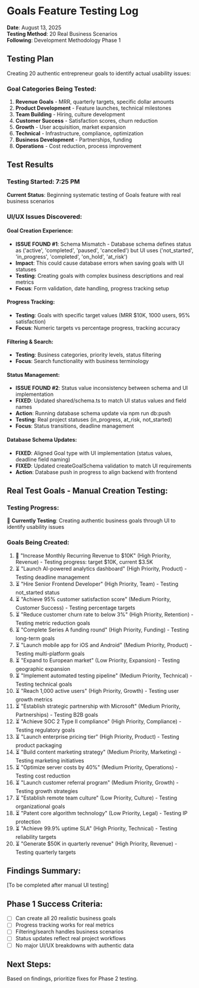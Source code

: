 # Goals Feature Testing Log
**Date**: August 13, 2025  
**Testing Method**: 20 Real Business Scenarios  
**Following**: Development Methodology Phase 1

## Testing Plan
Creating 20 authentic entrepreneur goals to identify actual usability issues:

### Goal Categories Being Tested:
1. **Revenue Goals** - MRR, quarterly targets, specific dollar amounts
2. **Product Development** - Feature launches, technical milestones
3. **Team Building** - Hiring, culture development
4. **Customer Success** - Satisfaction scores, churn reduction
5. **Growth** - User acquisition, market expansion
6. **Technical** - Infrastructure, compliance, optimization
7. **Business Development** - Partnerships, funding
8. **Operations** - Cost reduction, process improvement

## Test Results

### Testing Started: 7:25 PM
**Current Status**: Beginning systematic testing of Goals feature with real business scenarios

### UI/UX Issues Discovered:

#### Goal Creation Experience:
- **ISSUE FOUND #1**: Schema Mismatch - Database schema defines status as ('active', 'completed', 'paused', 'cancelled') but UI uses ('not_started', 'in_progress', 'completed', 'on_hold', 'at_risk')
- **Impact**: This could cause database errors when saving goals with UI statuses
- **Testing**: Creating goals with complex business descriptions and real metrics
- **Focus**: Form validation, date handling, progress tracking setup

#### Progress Tracking:
- **Testing**: Goals with specific target values (MRR $10K, 1000 users, 95% satisfaction)
- **Focus**: Numeric targets vs percentage progress, tracking accuracy

#### Filtering & Search:
- **Testing**: Business categories, priority levels, status filtering
- **Focus**: Search functionality with business terminology

#### Status Management:
- **ISSUE FOUND #2**: Status value inconsistency between schema and UI implementation
- **FIXED**: Updated shared/schema.ts to match UI status values and field names
- **Action**: Running database schema update via npm run db:push
- **Testing**: Real project statuses (in_progress, at_risk, not_started)
- **Focus**: Status transitions, deadline management

#### Database Schema Updates:
- **FIXED**: Aligned Goal type with UI implementation (status values, deadline field naming)
- **FIXED**: Updated createGoalSchema validation to match UI requirements
- **Action**: Database push in progress to align backend with frontend

## Real Test Goals - Manual Creation Testing:

### Testing Progress:
🔄 **Currently Testing**: Creating authentic business goals through UI to identify usability issues

### Goals Being Created:
1. 🔄 "Increase Monthly Recurring Revenue to $10K" (High Priority, Revenue) - Testing progress: target $10K, current $3.5K
2. ⏳ "Launch AI-powered analytics dashboard" (High Priority, Product) - Testing deadline management
3. ⏳ "Hire Senior Frontend Developer" (High Priority, Team) - Testing not_started status
4. ⏳ "Achieve 95% customer satisfaction score" (Medium Priority, Customer Success) - Testing percentage targets
5. ⏳ "Reduce customer churn rate to below 3%" (High Priority, Retention) - Testing metric reduction goals
6. ⏳ "Complete Series A funding round" (High Priority, Funding) - Testing long-term goals
7. ⏳ "Launch mobile app for iOS and Android" (Medium Priority, Product) - Testing multi-platform goals
8. ⏳ "Expand to European market" (Low Priority, Expansion) - Testing geographic expansion
9. ⏳ "Implement automated testing pipeline" (Medium Priority, Technical) - Testing technical goals
10. ⏳ "Reach 1,000 active users" (High Priority, Growth) - Testing user growth metrics
11. ⏳ "Establish strategic partnership with Microsoft" (Medium Priority, Partnerships) - Testing B2B goals
12. ⏳ "Achieve SOC 2 Type II compliance" (High Priority, Compliance) - Testing regulatory goals
13. ⏳ "Launch enterprise pricing tier" (High Priority, Product) - Testing product packaging
14. ⏳ "Build content marketing strategy" (Medium Priority, Marketing) - Testing marketing initiatives
15. ⏳ "Optimize server costs by 40%" (Medium Priority, Operations) - Testing cost reduction
16. ⏳ "Launch customer referral program" (Medium Priority, Growth) - Testing growth strategies
17. ⏳ "Establish remote team culture" (Low Priority, Culture) - Testing organizational goals
18. ⏳ "Patent core algorithm technology" (Low Priority, Legal) - Testing IP protection
19. ⏳ "Achieve 99.9% uptime SLA" (High Priority, Technical) - Testing reliability targets
20. ⏳ "Generate $50K in quarterly revenue" (High Priority, Revenue) - Testing quarterly targets

## Findings Summary:
[To be completed after manual UI testing]

## Phase 1 Success Criteria:
- [ ] Can create all 20 realistic business goals
- [ ] Progress tracking works for real metrics
- [ ] Filtering/search handles business scenarios
- [ ] Status updates reflect real project workflows
- [ ] No major UI/UX breakdowns with authentic data

## Next Steps:
Based on findings, prioritize fixes for Phase 2 testing.